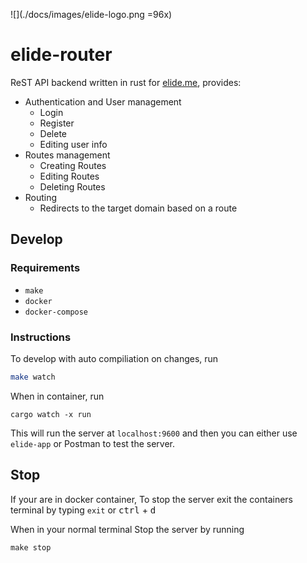 ![](./docs/images/elide-logo.png =96x)
# elide-router
ReST API backend written in rust for [elide.me](https://console.elide.me), provides:

- Authentication and User management
  - Login
  - Register
  - Delete
  - Editing user info
- Routes management
  - Creating Routes
  - Editing Routes
  - Deleting Routes
- Routing
  - Redirects to the target domain based on a route

## Develop

### Requirements

- `make`
- `docker`
- `docker-compose`

### Instructions

To develop with auto compiliation on changes, run

```sh
make watch
```

When in container, run

```
cargo watch -x run
```

This will run the server at `localhost:9600` and then you can either use `elide-app` or Postman to test the server.

## Stop

If your are in docker container, To stop the server exit the containers terminal by typing `exit` or <kbd>ctrl</kbd> + <kbd>d</kbd>

When in your normal terminal Stop the server by running

```
make stop
```
